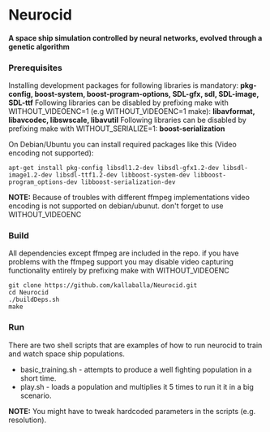 # Neurocid
#### A space ship simulation controlled by neural networks, evolved through a genetic algorithm

### Prerequisites
Installing development packages for following libraries is mandatory: **pkg-config, boost-system, boost-program-options, SDL-gfx, sdl, SDL-image, SDL-ttf**
Following libraries can be disabled by prefixing make with WITHOUT_VIDEOENC=1 (e.g WITHOUT_VIDEOENC=1 make): **libavformat, libavcodec, libswscale, libavutil**
Following libraries can be disabled by prefixing make with WITHOUT_SERIALIZE=1: **boost-serialization**

On Debian/Ubuntu you can install required packages like this (Video encoding not supported):

    apt-get install pkg-config libsdl1.2-dev libsdl-gfx1.2-dev libsdl-image1.2-dev libsdl-ttf1.2-dev libboost-system-dev libboost-program_options-dev libboost-serialization-dev 

**NOTE:** Because of troubles with different ffmpeg implementations video encoding is not supported on debian/ubunut. don't forget to use WITHOUT_VIDEOENC

### Build
All dependencies except ffmpeg are included in the repo. if you have problems with the ffmpeg support you may disable video capturing functionality entirely by prefixing make with WITHOUT_VIDEOENC

    git clone https://github.com/kallaballa/Neurocid.git
    cd Neurocid
    ./buildDeps.sh
    make
    
### Run
There are two shell scripts that are examples of how to run neurocid to train and watch space ship populations.
* basic_training.sh - attempts to produce a well fighting population in a short time.
* play.sh - loads a population and multiplies it 5 times to run it it in a big scenario.

**NOTE:** You might have to tweak hardcoded parameters in the scripts (e.g. resolution).

    
